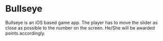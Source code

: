 # Bullseye
Bullseye is an iOS based game app. The player has to move the slider as close as possible to the number on the screen. He/She will be awarded points accordingly.
